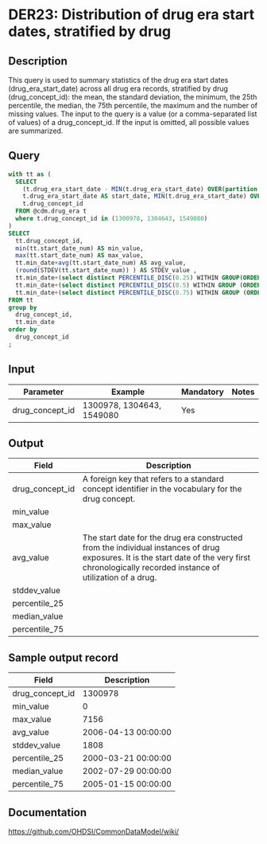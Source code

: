 <!---
Group:drug era
Name:DER23 Distribution of drug era start dates, stratified by drug
Author:Patrick Ryan
CDM Version: 5.0
-->

# DER23: Distribution of drug era start dates, stratified by drug

## Description
This query is used to summary statistics of the drug era start dates (drug_era_start_date) across all drug era records, stratified by drug (drug_concept_id): the mean, the standard deviation, the minimum, the 25th percentile, the median, the 75th percentile, the maximum and the number of missing values. The input to the query is a value (or a comma-separated list of values) of a drug_concept_id. If the input is omitted, all possible values are summarized.

## Query
```sql
with tt as (
  SELECT
    (t.drug_era_start_date - MIN(t.drug_era_start_date) OVER(partition by t.drug_concept_id)) AS start_date_num,
    t.drug_era_start_date AS start_date, MIN(t.drug_era_start_date) OVER(partition by t.drug_concept_id) min_date,
    t.drug_concept_id
  FROM @cdm.drug_era t
  where t.drug_concept_id in (1300978, 1304643, 1549080)
)
SELECT
  tt.drug_concept_id,
  min(tt.start_date_num) AS min_value,
  max(tt.start_date_num) AS max_value,
  tt.min_date+avg(tt.start_date_num) AS avg_value,
  (round(STDEV(tt.start_date_num)) ) AS STDEV_value ,
  tt.min_date+(select distinct PERCENTILE_DISC(0.25) WITHIN GROUP(ORDER BY tt.start_date_num) OVER() from tt) AS percentile_25,
  tt.min_date+(select distinct PERCENTILE_DISC(0.5) WITHIN GROUP (ORDER BY tt.start_date_num) OVER() from tt) AS median_value,
  tt.min_date+(select distinct PERCENTILE_DISC(0.75) WITHIN GROUP (ORDER BY tt.start_date_num) OVER() from tt) AS percential_75
FROM tt
group by
  drug_concept_id,
  tt.min_date
order by
  drug_concept_id
;
```

## Input

| Parameter |  Example |  Mandatory |  Notes |
| --- | --- | --- | --- |
| drug_concept_id | 1300978, 1304643, 1549080 | Yes |   |

## Output

| Field |  Description |
| --- | --- |
| drug_concept_id | A foreign key that refers to a standard concept identifier in the vocabulary for the drug concept. |
| min_value |   |
| max_value |   |
| avg_value | The start date for the drug era constructed from the individual instances of drug exposures. It is the start date of the very first chronologically recorded instance of utilization of a drug. |
| stddev_value |   |
| percentile_25 |      |
| median_value |      |
| percentile_75 |      |

## Sample output record

| Field |  Description |
| --- | --- |
| drug_concept_id | 1300978 |
| min_value | 0 |
| max_value | 7156 |
| avg_value | 2006-04-13 00:00:00 |
| stddev_value | 1808 |
| percentile_25 | 2000-03-21 00:00:00 |
| median_value | 2002-07-29 00:00:00 |
| percentile_75 | 2005-01-15 00:00:00 |



## Documentation
https://github.com/OHDSI/CommonDataModel/wiki/
